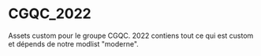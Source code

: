 # CGQC_2022
Assets custom pour le groupe CGQC.
2022 contiens tout ce qui est custom et dépends de notre modlist "moderne".
